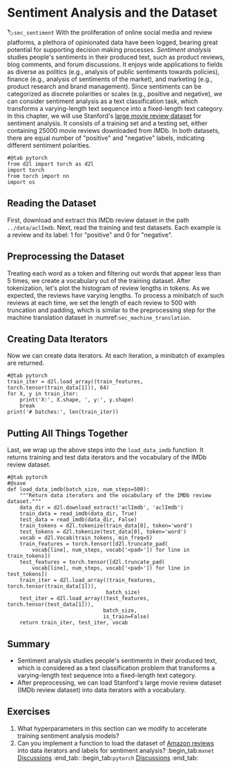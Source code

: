 # Sentiment Analysis and the Dataset
:label:`sec_sentiment`
With the proliferation of online social media
and review platforms,
a plethora of
opinionated data
have been logged,
bearing great potential for
supporting decision making processes.
*Sentiment analysis*
studies people's sentiments
in their produced text,
such as product reviews,
blog comments,
and
forum discussions.
It enjoys wide applications
to fields as diverse as 
politics (e.g., analysis of public sentiments towards policies),
finance (e.g., analysis of sentiments of the market),
and 
marketing (e.g., product research and brand management).
Since sentiments
can be categorized
as discrete polarities or scales (e.g., positive and negative),
we can consider 
sentiment analysis 
as a text classification task,
which transforms a varying-length text sequence
into a fixed-length text category.
In this chapter,
we will use Stanford's [large movie review dataset](https://ai.stanford.edu/~amaas/data/sentiment/)
for sentiment analysis. 
It consists of a training set and a testing set, 
either containing 25000 movie reviews downloaded from IMDb.
In both datasets, 
there are equal number of 
"positive" and "negative" labels,
indicating different sentiment polarities.
```{.python .input}
#@tab pytorch
from d2l import torch as d2l
import torch
from torch import nn
import os
```
##  Reading the Dataset
First, download and extract this IMDb review dataset
in the path `../data/aclImdb`.
Next, read the training and test datasets. Each example is a review and its label: 1 for "positive" and 0 for "negative".
## Preprocessing the Dataset
Treating each word as a token
and filtering out words that appear less than 5 times,
we create a vocabulary out of the training dataset.
After tokenization,
let's plot the histogram of
review lengths in tokens.
As we expected,
the reviews have varying lengths.
To process
a minibatch of such reviews at each time,
we set the length of each review to 500 with truncation and padding,
which is similar to 
the preprocessing step 
for the machine translation dataset
in :numref:`sec_machine_translation`.
## Creating Data Iterators
Now we can create data iterators.
At each iteration, a minibatch of examples are returned.
```{.python .input}
#@tab pytorch
train_iter = d2l.load_array((train_features, torch.tensor(train_data[1])), 64)
for X, y in train_iter:
    print('X:', X.shape, ', y:', y.shape)
    break
print('# batches:', len(train_iter))
```
## Putting All Things Together
Last, we wrap up the above steps into the `load_data_imdb` function.
It returns training and test data iterators and the vocabulary of the IMDb review dataset.
```{.python .input}
#@tab pytorch
#@save
def load_data_imdb(batch_size, num_steps=500):
    """Return data iterators and the vocabulary of the IMDb review dataset."""
    data_dir = d2l.download_extract('aclImdb', 'aclImdb')
    train_data = read_imdb(data_dir, True)
    test_data = read_imdb(data_dir, False)
    train_tokens = d2l.tokenize(train_data[0], token='word')
    test_tokens = d2l.tokenize(test_data[0], token='word')
    vocab = d2l.Vocab(train_tokens, min_freq=5)
    train_features = torch.tensor([d2l.truncate_pad(
        vocab[line], num_steps, vocab['<pad>']) for line in train_tokens])
    test_features = torch.tensor([d2l.truncate_pad(
        vocab[line], num_steps, vocab['<pad>']) for line in test_tokens])
    train_iter = d2l.load_array((train_features, torch.tensor(train_data[1])),
                                batch_size)
    test_iter = d2l.load_array((test_features, torch.tensor(test_data[1])),
                               batch_size,
                               is_train=False)
    return train_iter, test_iter, vocab
```
## Summary
* Sentiment analysis studies people's sentiments in their produced text, which is considered as a text classification problem that transforms a varying-length text sequence
into a fixed-length text category.
* After preprocessing, we can load Stanford's large movie review dataset (IMDb review dataset) into data iterators with a vocabulary.
## Exercises
1. What hyperparameters in this section can we modify to accelerate training sentiment analysis models?
1. Can you implement a function to load the dataset of [Amazon reviews](https://snap.stanford.edu/data/web-Amazon.html) into data iterators and labels for sentiment analysis?
:begin_tab:`mxnet`
[Discussions](https://discuss.d2l.ai/t/391)
:end_tab:
:begin_tab:`pytorch`
[Discussions](https://discuss.d2l.ai/t/1387)
:end_tab: